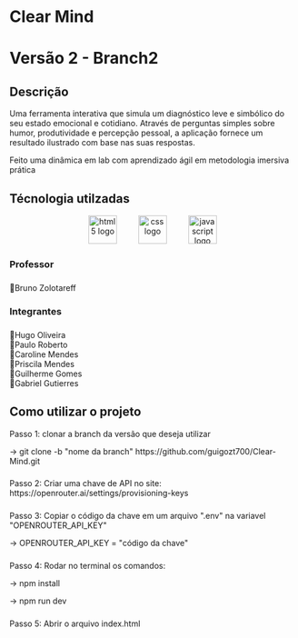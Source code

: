 <h1 align="left">Clear Mind</h1>
<h1>Versão 2 - Branch2</h1>

###

<h2>Descrição</h2>
<p>Uma ferramenta interativa que simula um diagnóstico leve e simbólico do seu estado emocional e cotidiano. Através de perguntas simples sobre humor, produtividade e percepção pessoal, a aplicação fornece um resultado ilustrado com base nas suas respostas.
</p>
<p>Feito uma dinâmica em lab com aprendizado ágil em metodologia imersiva prática</p>

<h2>Técnologia utilzadas</h2>

<div align="center">
  <img src="https://cdn.jsdelivr.net/gh/devicons/devicon/icons/html5/html5-plain-wordmark.svg" height="50" alt="html5 logo"  />
  <img width="30" />
  <img src="https://cdn.jsdelivr.net/gh/devicons/devicon/icons/css3/css3-plain-wordmark.svg" height="50" alt="css logo"  />
  <img width="30" />
  <img src="https://cdn.jsdelivr.net/gh/devicons/devicon/icons/javascript/javascript-original.svg" height="50" alt="javascript logo"  />
</div>

###

###

<h3 align="left">Professor</h3>

###

<p align="left">👤Bruno Zolotareff</p>

###

<h3 align="left">Integrantes</h3>

###

<p align="left">👤Hugo Oliveira<br>👤Paulo Roberto<br>👤Caroline Mendes<br>👤Priscila Mendes<br>👤Guilherme Gomes<br>👤Gabriel Gutierres</p>

###

<h2>Como utilizar o projeto</h2>
<p>Passo 1: clonar a branch da versão que deseja utilizar</p>
<p>-> git clone -b "nome da branch" https://github.com/guigozt700/Clear-Mind.git</p>

###

<p>Passo 2: Criar uma chave de API no site: https://openrouter.ai/settings/provisioning-keys</p>

###

<p>Passo 3: Copiar o código da chave em um arquivo ".env" na variavel "OPENROUTER_API_KEY"</p>
<p> -> OPENROUTER_API_KEY = "código da chave"</p>

###

<p>Passo 4: Rodar no terminal os comandos:</p>
<p>-> npm install</p>
<p>-> npm run dev

###

<p>Passo 5: Abrir o arquivo index.html
